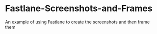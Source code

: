 # Fastlane-Screenshots-and-Frames
An example of using Fastlane to create the screenshots and then frame them
